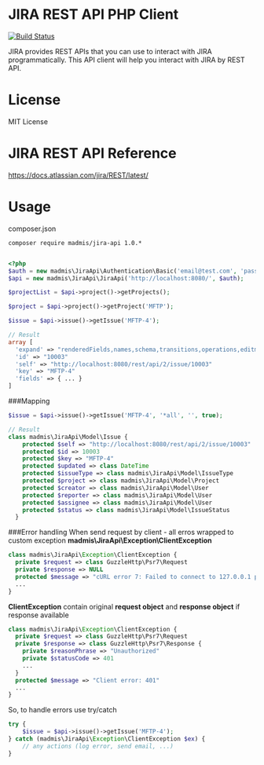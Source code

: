 # JIRA REST API PHP Client

[![Build Status](https://secure.travis-ci.org/madmis/jira-api.png)](http://travis-ci.org/madmis/jira-api)

JIRA provides REST APIs that you can use to interact with JIRA programmatically.
This API client will help you interact with JIRA by REST API. 
 

# License

MIT License

# JIRA REST API Reference

https://docs.atlassian.com/jira/REST/latest/

# Usage

composer.json

```
composer require madmis/jira-api 1.0.*
```

````php

<?php
$auth = new madmis\JiraApi\Authentication\Basic('email@test.com', 'password');
$api = new madmis\JiraApi\JiraApi('http://localhost:8080/', $auth);

$projectList = $api->project()->getProjects();

$project = $api->project()->getProject('MFTP');

$issue = $api->issue()->getIssue('MFTP-4');

// Result
array [
  'expand' => "renderedFields,names,schema,transitions,operations,editmeta,changelog"
  'id' => "10003"
  'self' => "http://localhost:8080/rest/api/2/issue/10003"
  'key' => "MFTP-4"
  'fields' => { ... }
]

````

###Mapping
````php
$issue = $api->issue()->getIssue('MFTP-4', '*all', '', true);

// Result
class madmis\JiraApi\Model\Issue {
    protected $self => "http://localhost:8080/rest/api/2/issue/10003"
    protected $id => 10003
    protected $key => "MFTP-4"
    protected $updated => class DateTime
    protected $issueType => class madmis\JiraApi\Model\IssueType
    protected $project => class madmis\JiraApi\Model\Project
    protected $creator => class madmis\JiraApi\Model\User
    protected $reporter => class madmis\JiraApi\Model\User
    protected $assignee => class madmis\JiraApi\Model\User
    protected $status => class madmis\JiraApi\Model\IssueStatus
  }

````
###Error handling
When send request by client - all erros wrapped to custom exception **madmis\JiraApi\Exception\ClientException**  

````php
class madmis\JiraApi\Exception\ClientException {
  private $request => class GuzzleHttp\Psr7\Request
  private $response => NULL
  protected $message => "cURL error 7: Failed to connect to 127.0.0.1 port 8080: Connection refused (see http://curl.haxx.se/libcurl/c/libcurl-errors.html)"
  ...
}
````

**ClientException** contain original **request object** and **response object** if response available
 
````php
class madmis\JiraApi\Exception\ClientException {
  private $request => class GuzzleHttp\Psr7\Request 
  private $response => class GuzzleHttp\Psr7\Response {
    private $reasonPhrase => "Unauthorized"
    private $statusCode => 401
    ...
  }
  protected $message => "Client error: 401"
  ...  
}
````

So, to handle errors use try/catch

````php
try {
    $issue = $api->issue()->getIssue('MFTP-4');
} catch (madmis\JiraApi\Exception\ClientException $ex) {
    // any actions (log error, send email, ...) 
}
````